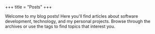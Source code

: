 +++
title = "Posts"
+++

Welcome to my blog posts! Here you'll find articles about software development, technology, and my personal projects. Browse through the archives or use the tags to find topics that interest you.
